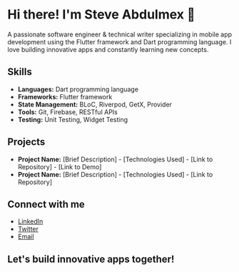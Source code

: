 # Hi there! I'm Steve Abdulmex 👋

A passionate software engineer & technical writer specializing in mobile app development using the Flutter framework and Dart programming language. I love building innovative apps and constantly learning new concepts.

## Skills

* **Languages:** Dart programming language
* **Frameworks:** Flutter framework
* **State Management:** BLoC, Riverpod, GetX, Provider
* **Tools:** Git, Firebase, RESTful APIs
* **Testing:** Unit Testing, Widget Testing

## Projects

* **Project Name:** [Brief Description] - [Technologies Used] - [Link to Repository] - [Link to Demo]
* **Project Name:** [Brief Description] - [Technologies Used] - [Link to Repository]

## Connect with me

* [LinkedIn](https://www.linkedin.com/in/steveabdulmexa/)
* [Twitter](https://x.com/BigSteveAbdulmx)
* [Email](steveabdulmexa@gmail.com)

## Let's build innovative apps together!
